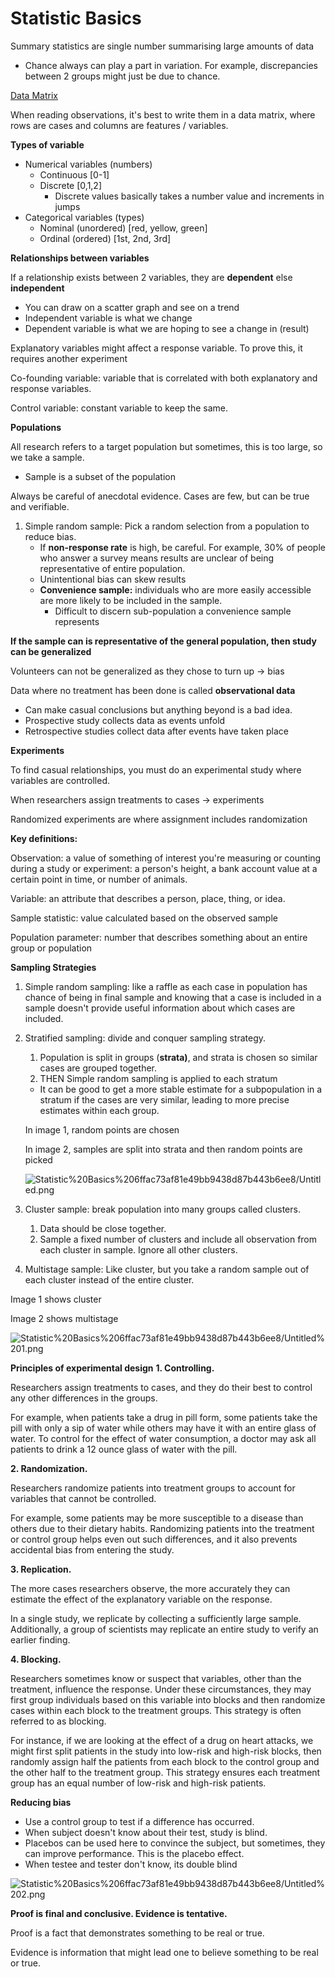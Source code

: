 # Statistic Basics

Summary statistics are single number summarising large amounts of data

- Chance always can play a part in variation. For example, discrepancies between 2 groups might just be due to chance.

[Data Matrix](Statistic%20Basics%206ffac73af81e49bb9438d87b443b6ee8/Data%20Matrix%20a330ec7e0b80410ba1eb07cc3c33bcf9.csv)

When reading observations, it's best to write them in a data matrix, where rows are cases and columns are features / variables.

**Types of variable**

- Numerical variables (numbers)
    - Continuous [0-1]
    - Discrete [0,1,2]
        - Discrete values basically takes a number value and increments in jumps
- Categorical variables (types)
    - Nominal (unordered) [red, yellow, green]
    - Ordinal (ordered) [1st, 2nd, 3rd]
    

**Relationships between variables**

If a relationship exists between 2 variables, they are **dependent** else **independent**

- You can draw on a scatter graph and see on a trend
- Independent variable is what we change
- Dependent variable is what we are hoping to see a change in (result)

Explanatory variables might affect a response variable. To prove this, it requires another experiment 

Co-founding variable: variable that is correlated with both explanatory and response variables.

Control variable: constant variable to keep the same.

**Populations**

All research refers to a target population but sometimes, this is too large, so we take a sample. 

- Sample is a subset of the population

Always be careful of anecdotal evidence. Cases are few, but can be true and verifiable.

1. Simple random sample: Pick a random selection from a population to reduce bias. 
    - If **non-response rate** is high, be careful. For example, 30% of people who answer a survey means results are unclear of being representative of entire population.
    - Unintentional bias can skew results
    - **Convenience sample:** individuals who are more easily accessible are more likely to be included in the sample.
        - Difficult to discern sub-population a convenience sample represents

**If the sample can is representative of the general population, then study can be generalized**

Volunteers can not be generalized as they chose to turn up → bias

Data where no treatment has been done is called **observational data**

- Can make casual conclusions but anything beyond is a bad idea.
- Prospective study collects data as events unfold
- Retrospective studies collect data after events have taken place

**Experiments**

To find casual relationships, you must do an experimental study where variables are controlled.

When researchers assign treatments to cases → experiments

Randomized experiments are where assignment includes randomization 

**Key definitions:**

Observation: a value of something of interest you're measuring or counting during a study or experiment: a person's height, a bank account value at a certain point in time, or number of animals.

Variable: an attribute that describes a person, place, thing, or idea.

Sample statistic: value calculated based on the observed sample

Population parameter: number that describes something about an entire group or population

**Sampling Strategies**

1. Simple random sampling: like a raffle as each case in population has chance of being in final sample and knowing that a case is included in a sample doesn't provide useful information about which cases are included.
2. Stratified sampling: divide and conquer sampling strategy.
    1.  Population is split in groups (**strata)**, and strata is chosen so similar cases are grouped together.
    2. THEN Simple random sampling is applied to each stratum 
    - It can be good to get a more stable estimate for a subpopulation in a stratum if the cases are very similar, leading to more precise estimates within each group.
    
    In image 1, random points are chosen
    
    In image 2, samples are split into strata and then random points are picked 
    
    ![Statistic%20Basics%206ffac73af81e49bb9438d87b443b6ee8/Untitled.png](Statistic%20Basics%206ffac73af81e49bb9438d87b443b6ee8/Untitled.png)
    
3. Cluster sample: break population into many groups called clusters. 
    1. Data should be close together. 
    2. Sample a fixed number of clusters and include all observation from each cluster in sample. Ignore all other clusters.
4. Multistage sample: Like cluster, but you take a random sample out of each cluster instead of the entire cluster.

Image 1 shows cluster

Image 2 shows multistage

![Statistic%20Basics%206ffac73af81e49bb9438d87b443b6ee8/Untitled%201.png](Statistic%20Basics%206ffac73af81e49bb9438d87b443b6ee8/Untitled%201.png)

**Principles of experimental design**
**1. Controlling.** 

Researchers assign treatments to cases, and they do their best to control any other
differences in the groups. 

For example, when patients take a drug in pill form, some patients take the pill with only a sip of water while others may have it with an entire glass of water. To control for the effect of water consumption, a doctor may ask all patients to drink a 12 ounce glass of water with the pill.

**2. Randomization.** 

Researchers randomize patients into treatment groups to account for variables
that cannot be controlled. 

For example, some patients may be more susceptible to a disease than others due to their dietary habits. Randomizing patients into the treatment or control group helps even out such differences, and it also prevents accidental bias from entering the study.

**3. Replication.** 

The more cases researchers observe, the more accurately they can estimate the effect
of the explanatory variable on the response. 

In a single study, we replicate by collecting a sufficiently large sample. Additionally, a group of scientists may replicate an entire study to verify an earlier finding.

**4. Blocking.** 

Researchers sometimes know or suspect that variables, other than the treatment, influence the response. Under these circumstances, they may first group individuals based on this
variable into blocks and then randomize cases within each block to the treatment groups. This
strategy is often referred to as blocking. 

For instance, if we are looking at the effect of a drug on heart attacks, we might first split patients in the study into low-risk and high-risk blocks, then randomly assign half the patients from each block to the control group and the other half to the treatment group. This strategy ensures each treatment group has an equal number of low-risk and high-risk patients.

**Reducing bias**

- Use a control group to test if a difference has occurred.
- When subject doesn't know about their test, study is blind.
- Placebos can be used here to convince the subject, but sometimes, they can improve performance. This is the placebo effect.
- When testee and tester don't know, its double blind

![Statistic%20Basics%206ffac73af81e49bb9438d87b443b6ee8/Untitled%202.png](Statistic%20Basics%206ffac73af81e49bb9438d87b443b6ee8/Untitled%202.png)

**Proof is final and conclusive. Evidence is tentative.**

Proof is a fact that demonstrates something to be real or true. 

Evidence is information that might lead one to believe something to be real or true.